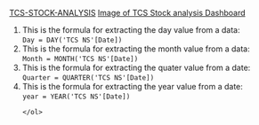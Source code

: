 
<a href="https://github.com/vivek893/TCS-Stock-Analysis/edit/master/README.md](https://github.com/vivek893/TCS-Stock-Analysis/blob/master/TCS%20Report.pbix">TCS-STOCK-ANALYSIS</a>
<a href="https://github.com/vivek893/TCS-Stock-Analysis/blob/master/TCS%20Dashoboard%20pic.png"> Image of TCS Stock analysis Dashboard</a>
<!DOCTYPE html>
<html>
<head>
    <title>Formulas</title>
</head>
<body>
    <ol>
        <li>
            This is the formula for extracting the day value from a data:
            <br>
            <code>Day = DAY('TCS NS'[Date])</code>
        </li>
        <li>
            This is the formula for extracting the month value from a data:
            <br>
            <code>Month = MONTH('TCS NS'[Date])</code>
        </li>
        <li>
            This is the formula for extracting the quater value from a date:
            <br>
            <code>Quarter = QUARTER('TCS NS'[Date])</code>
        </li>
        <li>
          This is the formula for extracting the year value from a date:
            <br>
            <code>year = YEAR('TCS NS'[Date])</code>
        </li>

    </ol>
</body>
</html>




